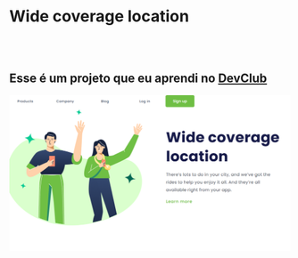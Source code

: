<h1>Wide coverage location</h1>
<br>
<br>
<h2>Esse é um projeto que eu aprendi no <a href="https://rodolfomori.com.br/devclub">DevClub</a></h2>

<img src="https://github.com/Sheawase/Wide-coverage-location/blob/main/assets/Screenshot%202025-07-18%20151350.png?raw=true"/>
